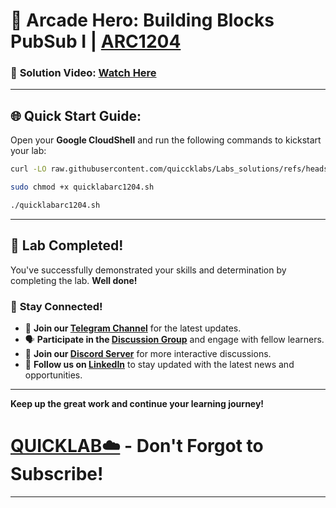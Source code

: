 
# 🚀 Arcade Hero: Building Blocks PubSub I | [ARC1204](https://www.cloudskillsboost.google/catalog_lab/31918)

### 🔗 **Solution Video:** [Watch Here ]()

---

## 🌐 **Quick Start Guide:**

Open your **Google CloudShell** and run the following commands to kickstart your lab:


```bash
curl -LO raw.githubusercontent.com/quiccklabs/Labs_solutions/refs/heads/master/Arcade%20Hero/quicklabarc1204.sh

sudo chmod +x quicklabarc1204.sh

./quicklabarc1204.sh
```

---

## 🎉 **Lab Completed!**

You've successfully demonstrated your skills and determination by completing the lab. **Well done!**

### 🌟 **Stay Connected!**

- 🔔 **Join our [Telegram Channel](https://t.me/quiccklab)** for the latest updates.
- 🗣 **Participate in the [Discussion Group](https://t.me/Quicklabchat)** and engage with fellow learners.
- 💬 **Join our [Discord Server](https://discord.gg/7fAVf4USZn)** for more interactive discussions.
- 💼 **Follow us on [LinkedIn](https://www.linkedin.com/company/quicklab-linkedin/)** to stay updated with the latest news and opportunities.


---

**Keep up the great work and continue your learning journey!**

# [QUICKLAB☁️](https://www.youtube.com/@quick_lab) - Don't Forgot to Subscribe!

---
